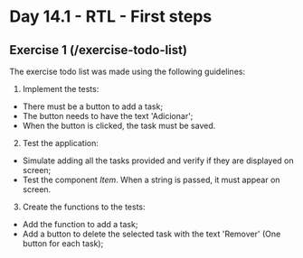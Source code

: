 # Day 14.1 - RTL - First steps

## Exercise 1 (/exercise-todo-list)

The exercise todo list was made using the following guidelines:

1. Implement the tests:
* There must be a button to add a task;
* The button needs to have the text 'Adicionar';
* When the button is clicked, the task must be saved.

2. Test the application:
* Simulate adding all the tasks provided and verify if they are displayed on screen;
* Test the component _Item_. When a string is passed, it must appear on screen.

3. Create the functions to the tests:
* Add the function to add a task;
* Add a button to delete the selected task with the text 'Remover' (One button for each task);
